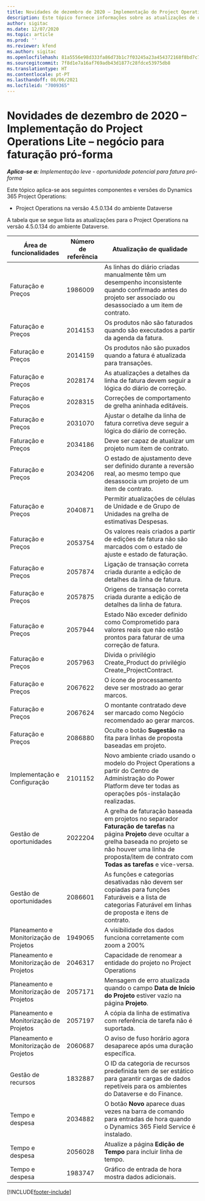 ```yaml
---
title: Novidades de dezembro de 2020 – Implementação do Project Operations Lite – negócio para faturação pró-forma
description: Este tópico fornece informações sobre as atualizações de qualidade disponíveis na versão de dezembro de 2020 da implementação do Project Operations Lite – negócio para faturação pró-forma.
author: sigitac
ms.date: 12/07/2020
ms.topic: article
ms.prod: ''
ms.reviewer: kfend
ms.author: sigitac
ms.openlocfilehash: 81a5556e98d333fa86d73b1c7f03245a23a454372168f8bd7c79fc4425387734
ms.sourcegitcommit: 7f8d1e7a16af769adb43d1877c28fdce53975db8
ms.translationtype: HT
ms.contentlocale: pt-PT
ms.lasthandoff: 08/06/2021
ms.locfileid: "7009365"
---
```

# <a name="whats-new-december-2020---project-operations-lite-deployment---deal-to-proforma-invoicing"></a>Novidades de dezembro de 2020 – Implementação do Project Operations Lite – negócio para faturação pró-forma

_**Aplica-se a:** Implementação leve - oportunidade potencial para fatura pró-forma_

Este tópico aplica-se aos seguintes componentes e versões do Dynamics 365 Project Operations:

  - Project Operations na versão 4.5.0.134 do ambiente Dataverse 

A tabela que se segue lista as atualizações para o Project Operations na versão 4.5.0.134 do ambiente Dataverse.

| **Área de funcionalidades** | **Número de referência** | **Atualização de qualidade** |
| --- | --- | --- |
| Faturação e Preços | 1986009 | As linhas do diário criadas manualmente têm um desempenho inconsistente quando confirmado antes do projeto ser associado ou desassociado a um item de contrato. |
| Faturação e Preços | 2014153 | Os produtos não são faturados quando são executados a partir da agenda da fatura. |
| Faturação e Preços | 2014159 | Os produtos não são puxados quando a fatura é atualizada para transações. |
| Faturação e Preços | 2028174 | As atualizações a detalhes da linha de fatura devem seguir a lógica do diário de correção. |
| Faturação e Preços | 2028315 | Correções de comportamento de grelha aninhada editáveis. |
| Faturação e Preços | 2031070 | Ajustar o detalhe da linha de fatura corretiva deve seguir a lógica do diário de correção. |
| Faturação e Preços | 2034186 | Deve ser capaz de atualizar um projeto num item de contrato. |
| Faturação e Preços | 2034206 | O estado de ajustamento deve ser definido durante a reversão real, ao mesmo tempo que desassocia um projeto de um item de contrato. |
| Faturação e Preços | 2040871 | Permitir atualizações de células de Unidade e de Grupo de Unidades na grelha de estimativas Despesas. |
| Faturação e Preços | 2053754 | Os valores reais criados a partir de edições de fatura não são marcados com o estado de ajuste e estado de faturação. |
| Faturação e Preços | 2057874 | Ligação de transação correta criada durante a edição de detalhes da linha de fatura. |
| Faturação e Preços | 2057875 | Origens de transação correta criada durante a edição de detalhes da linha de fatura. |
| Faturação e Preços | 2057944 | Estado Não exceder definido como Comprometido para valores reais que não estão prontos para faturar de uma correção de fatura. |
| Faturação e Preços | 2057963 | Divida o privilégio Create\_Product do privilégio Create\_ProjectContract. |
| Faturação e Preços | 2067622 | O ícone de processamento deve ser mostrado ao gerar marcos. |
| Faturação e Preços | 2067624 | O montante contratado deve ser marcado como Negócio recomendado ao gerar marcos. |
| Faturação e Preços | 2086880 | Oculte o botão **Sugestão** na fita para linhas de proposta baseadas em projeto. |
| Implementação e Configuração | 2101152 | Novo ambiente criado usando o modelo do Project Operations a partir do Centro de Administração do Power Platform deve ter todas as operações pós-instalação realizadas. |
|   Gestão de oportunidades | 2022204 | A grelha de faturação baseada em projetos no separador **Faturação de tarefas** na página **Projeto** deve ocultar a grelha baseada no projeto se não houver uma linha de proposta/item de contrato com **Todas as tarefas** e vice-versa. |
|   Gestão de oportunidades | 2086601 | As funções e categorias desativadas não devem ser copiadas para funções Faturáveis e a lista de categorias Faturável em linhas de proposta e itens de contrato. |
| Planeamento e Monitorização de Projetos | 1949065 | A visibilidade dos dados funciona corretamente com zoom a 200% |
| Planeamento e Monitorização de Projetos | 2046317 | Capacidade de renomear a entidade do projeto no Project Operations |
| Planeamento e Monitorização de Projetos | 2057171 | Mensagem de erro atualizada quando o campo **Data de Início do Projeto** estiver vazio na página **Projeto**. |
| Planeamento e Monitorização de Projetos | 2057197 | A cópia da linha de estimativa com referência de tarefa não é suportada. |
| Planeamento e Monitorização de Projetos | 2060687 | O aviso de fuso horário agora desaparece após uma duração específica. |
| Gestão de recursos | 1832887 | O ID da categoria de recursos predefinida tem de ser estático para garantir cargas de dados repetíveis para os ambientes do Dataverse e do Finance. |
| Tempo e despesa | 2034882 | O botão **Novo** aparece duas vezes na barra de comando para entradas de hora quando o Dynamics 365 Field Service é instalado. |
| Tempo e despesa | 2056028 | Atualize a página **Edição de Tempo** para incluir linha de tempo. |
| Tempo e despesa | 1983747 | Gráfico de entrada de hora mostra dados adicionais. |


[!INCLUDE[footer-include](../../includes/footer-banner.md)]